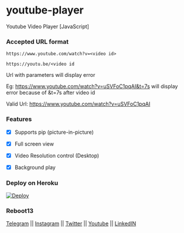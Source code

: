 # youtube-player
Youtube Video Player [JavaScript]

### Accepted URL format

`https://www.youtube.com/watch?v=<video id>`

`https://youtu.be/<video id`

Url with parameters will display error

Eg: https://www.youtube.com/watch?v=uSVFoC1pqAI&t=7s will display error because of &t=7s after video id

Valid Url: https://www.youtube.com/watch?v=uSVFoC1pqAI

### Features

- [x] Supports pip (picture-in-picture) 

- [x] Full screen view 

- [x] Video Resolution control (Desktop)

- [x] Background play

### Deploy on Heroku

[![Deploy](https://www.herokucdn.com/deploy/button.svg)](https://heroku.com/deploy?template=https://github.com/reboot13-git/youtube-player)

### Reboot13


[Telegram](https://telegram.me/reboot13_dev) || [Instagram](https://instagram.com/reboot13_dev) || [Twitter](https://twitter.com/reboot13_dev) || [Youtube](https://youtube.com/krutikraut) || [LinkedIN](https://linkedin.com/in/reboot13)
